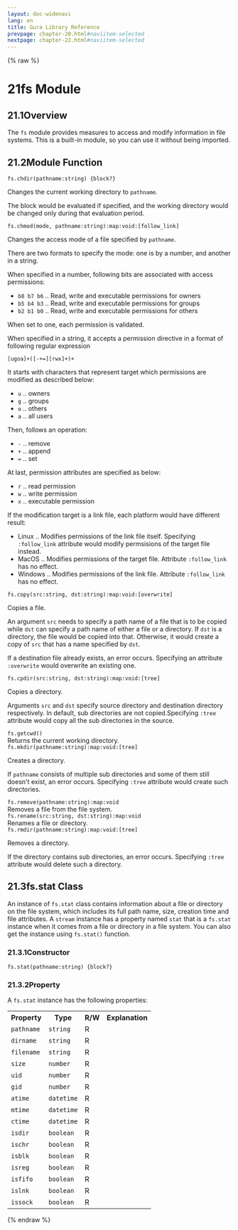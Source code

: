 ```yaml
---
layout: doc-widenavi
lang: en
title: Gura Library Reference
prevpage: chapter-20.html#naviitem-selected
nextpage: chapter-22.html#naviitem-selected
---
```

{% raw %}
<h1><span class="caption-index-1">21</span>fs Module</h1>
<h2><span class="caption-index-2">21.1</span><a name="anchor-21-1"></a>Overview</h2>
<p>
The <code class="highlighter-rouge">fs</code> module provides measures to access and modify information in file systems. This is a built-in module, so you can use it without being imported.
</p>
<h2><span class="caption-index-2">21.2</span><a name="anchor-21-2"></a>Module Function</h2>
<div class="mb-2"><code>fs.chdir(pathname:string) {block?}</code></div>
<div class="mb-2 ml-4">
<p>
Changes the current working directory to <code class="highlighter-rouge">pathname</code>.
</p>
<p>
The block would be evaluated if specified, and the working directory would be changed only during that evaluation period.
</p>

</div>
<div class="mb-2"><code>fs.chmod(mode, pathname:string):map:void:[follow_link]</code></div>
<div class="mb-2 ml-4">
<p>
Changes the access mode of a file specified by <code class="highlighter-rouge">pathname</code>.
</p>
<p>
There are two formats to specify the mode: one is by a number, and another in a string.
</p>
<p>
When specified in a number, following bits are associated with access permissions:
</p>
<ul>
<li><code class="highlighter-rouge">b8 b7 b6</code> .. Read, write and executable permissions for owners</li>
<li><code class="highlighter-rouge">b5 b4 b3</code> .. Read, write and executable permissions for groups</li>
<li><code class="highlighter-rouge">b2 b1 b0</code> .. Read, write and executable permissions for others</li>
</ul>
<p>
When set to one, each permission is validated.
</p>
<p>
When specified in a string, it accepts a permission directive in a format of following regular expression
</p>
<pre class="highlight"><code>[ugoa]+([-+=][rwx]+)+
</code></pre>
<p>
It starts with characters that represent target which permissions are modified as described below:
</p>
<ul>
<li><code class="highlighter-rouge">u</code> .. owners</li>
<li><code class="highlighter-rouge">g</code> .. groups</li>
<li><code class="highlighter-rouge">o</code> .. others</li>
<li><code class="highlighter-rouge">a</code> .. all users</li>
</ul>
<p>
Then, follows an operation:
</p>
<ul>
<li><code class="highlighter-rouge">-</code> .. remove</li>
<li><code class="highlighter-rouge">+</code> .. append</li>
<li><code class="highlighter-rouge">=</code> .. set</li>
</ul>
<p>
At last, permission attributes are specified as below:
</p>
<ul>
<li><code class="highlighter-rouge">r</code> .. read permission</li>
<li><code class="highlighter-rouge">w</code> .. write permission</li>
<li><code class="highlighter-rouge">x</code> .. executable permission</li>
</ul>
<p>
If the modification target is a link file, each platform would have different result:
</p>
<ul>
<li>Linux .. Modifies permissions of the link file itself. Specifying <code class="highlighter-rouge">:follow_link</code> attribute would modify permsisions of the target file instead.</li>
<li>MacOS .. Modifies permissions of the target file. Attribute <code class="highlighter-rouge">:follow_link</code> has no effect.</li>
<li>Windows .. Modifies permissions of the link file. Attribute <code class="highlighter-rouge">:follow_link</code> has no effect.</li>
</ul>

</div>
<div class="mb-2"><code>fs.copy(src:string, dst:string):map:void:[overwrite]</code></div>
<div class="mb-2 ml-4">
<p>
Copies a file.
</p>
<p>
An argument <code class="highlighter-rouge">src</code> needs to specify a path name of a file that is to be copied while <code class="highlighter-rouge">dst</code> can specify a path name of either a file or a directory. If <code class="highlighter-rouge">dst</code> is a directory, the file would be copied into that. Otherwise, it would create a copy of <code class="highlighter-rouge">src</code> that has a name specified by <code class="highlighter-rouge">dst</code>.
</p>
<p>
If a destination file already exists, an error occurs. Specifying an attribute <code class="highlighter-rouge">:overwrite</code> would overwrite an existing one.
</p>

</div>
<div class="mb-2"><code>fs.cpdir(src:string, dst:string):map:void:[tree]</code></div>
<div class="mb-2 ml-4">
<p>
Copies a directory.
</p>
<p>
Arguments <code class="highlighter-rouge">src</code> and <code class="highlighter-rouge">dst</code> specify source directory and destination directory respectively. In default, sub directories are not copied.Specifying <code class="highlighter-rouge">:tree</code> attribute would copy all the sub directories in the source.
</p>

</div>
<div class="mb-2"><code>fs.getcwd()</code></div>
<div class="mb-2 ml-4">
Returns the current working directory.
</div>
<div class="mb-2"><code>fs.mkdir(pathname:string):map:void:[tree]</code></div>
<div class="mb-2 ml-4">
<p>
Creates a directory.
</p>
<p>
If <code class="highlighter-rouge">pathname</code> consists of multiple sub directories and some of them still doesn't exist, an error occurs. Specifying <code class="highlighter-rouge">:tree</code> attribute would create such directories.
</p>

</div>
<div class="mb-2"><code>fs.remove(pathname:string):map:void</code></div>
<div class="mb-2 ml-4">
Removes a file from the file system.
</div>
<div class="mb-2"><code>fs.rename(src:string, dst:string):map:void</code></div>
<div class="mb-2 ml-4">
Renames a file or directory.
</div>
<div class="mb-2"><code>fs.rmdir(pathname:string):map:void:[tree]</code></div>
<div class="mb-2 ml-4">
<p>
Removes a directory.
</p>
<p>
If the directory contains sub directories, an error occurs. Specifying <code class="highlighter-rouge">:tree</code> attribute would delete such a directory.
</p>

</div>
<h2><span class="caption-index-2">21.3</span><a name="anchor-21-3"></a>fs.stat Class</h2>
<p>
An instance of <code class="highlighter-rouge">fs.stat</code> class contains information about a file or directory on the file system, which includes its full path name, size, creation time and file attributes. A <code class="highlighter-rouge">stream</code> instance has a property named <code class="highlighter-rouge">stat</code> that is a <code class="highlighter-rouge">fs.stat</code> instance when it comes from a file or directory in a file system. You can also get the instance using <code class="highlighter-rouge">fs.stat()</code> function.
</p>
<h3><span class="caption-index-3">21.3.1</span><a name="anchor-21-3-1"></a>Constructor</h3>
<div class="mb-2"><code>fs.stat(pathname:string) {block?}</code></div>
<div class="mb-2 ml-4">

</div>
<h3><span class="caption-index-3">21.3.2</span><a name="anchor-21-3-2"></a>Property</h3>
<p>
A <code class="highlighter-rouge">fs.stat</code> instance has the following properties:
</p>
<table class="table">
<tr>
<th>
Property</th>
<th>
Type</th>
<th>
R/W</th>
<th>
Explanation</th>
</tr>
<tr>
<td>
<code>pathname</code></td>
<td>
<code>string</code></td>
<td>
R</td>
<td>
</td>
</tr>
<tr>
<td>
<code>dirname</code></td>
<td>
<code>string</code></td>
<td>
R</td>
<td>
</td>
</tr>
<tr>
<td>
<code>filename</code></td>
<td>
<code>string</code></td>
<td>
R</td>
<td>
</td>
</tr>
<tr>
<td>
<code>size</code></td>
<td>
<code>number</code></td>
<td>
R</td>
<td>
</td>
</tr>
<tr>
<td>
<code>uid</code></td>
<td>
<code>number</code></td>
<td>
R</td>
<td>
</td>
</tr>
<tr>
<td>
<code>gid</code></td>
<td>
<code>number</code></td>
<td>
R</td>
<td>
</td>
</tr>
<tr>
<td>
<code>atime</code></td>
<td>
<code>datetime</code></td>
<td>
R</td>
<td>
</td>
</tr>
<tr>
<td>
<code>mtime</code></td>
<td>
<code>datetime</code></td>
<td>
R</td>
<td>
</td>
</tr>
<tr>
<td>
<code>ctime</code></td>
<td>
<code>datetime</code></td>
<td>
R</td>
<td>
</td>
</tr>
<tr>
<td>
<code>isdir</code></td>
<td>
<code>boolean</code></td>
<td>
R</td>
<td>
</td>
</tr>
<tr>
<td>
<code>ischr</code></td>
<td>
<code>boolean</code></td>
<td>
R</td>
<td>
</td>
</tr>
<tr>
<td>
<code>isblk</code></td>
<td>
<code>boolean</code></td>
<td>
R</td>
<td>
</td>
</tr>
<tr>
<td>
<code>isreg</code></td>
<td>
<code>boolean</code></td>
<td>
R</td>
<td>
</td>
</tr>
<tr>
<td>
<code>isfifo</code></td>
<td>
<code>boolean</code></td>
<td>
R</td>
<td>
</td>
</tr>
<tr>
<td>
<code>islnk</code></td>
<td>
<code>boolean</code></td>
<td>
R</td>
<td>
</td>
</tr>
<tr>
<td>
<code>issock</code></td>
<td>
<code>boolean</code></td>
<td>
R</td>
<td>
</td>
</tr>
</table>
{% endraw %}
